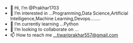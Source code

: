 - 👋 Hi, I’m @Prakhar1703
- 👀 I’m interested in ...Programming,Data Science,Artificial Intelligence,Machine Learning,Devops........
- 🌱 I’m currently learning ...Python
- 💞️ I’m looking to collaborate on ...
- 📫 How to reach me ...tiwariprakhar557@gmail.com

<!---
Prakhar1703/Prakhar1703 is a ✨ special ✨ repository because its `README.md` (this file) appears on your GitHub profile.
You can click the Preview link to take a look at your changes.
--->
